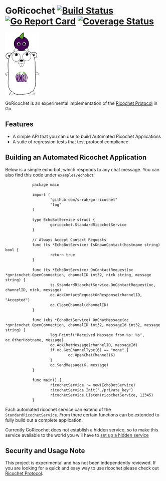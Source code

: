 # GoRicochet [![Build Status](https://travis-ci.org/s-rah/go-ricochet.svg?branch=master)](https://travis-ci.org/s-rah/go-ricochet) [![Go Report Card](https://goreportcard.com/badge/github.com/s-rah/go-ricochet)](https://goreportcard.com/report/github.com/s-rah/go-ricochet) [![Coverage Status](https://coveralls.io/repos/github/s-rah/go-ricochet/badge.svg?branch=master)](https://coveralls.io/github/s-rah/go-ricochet?branch=master)

![GoRicochet](logo.png)

GoRicochet is an experimental implementation of the [Ricochet Protocol](https://ricochet.im)
in Go.

## Features

* A simple API that you can use to build Automated Ricochet Applications
* A suite of regression tests that test protocol compliance.

## Building an Automated Ricochet Application

Below is a simple echo bot, which responds to any chat message. You can also find this code under `examples/echobot`

                package main

                import (
                        "github.com/s-rah/go-ricochet"
                        "log"
                )

                type EchoBotService struct {
                        goricochet.StandardRicochetService
                }

                // Always Accept Contact Requests
                func (ts *EchoBotService) IsKnownContact(hostname string) bool {
                        return true
                }

                func (ts *EchoBotService) OnContactRequest(oc *goricochet.OpenConnection, channelID int32, nick string, message string) {
                        ts.StandardRicochetService.OnContactRequest(oc, channelID, nick, message)
                        oc.AckContactRequestOnResponse(channelID, "Accepted")
                        oc.CloseChannel(channelID)
                }

                func (ebs *EchoBotService) OnChatMessage(oc *goricochet.OpenConnection, channelID int32, messageId int32, message string) {
                        log.Printf("Received Message from %s: %s", oc.OtherHostname, message)
                        oc.AckChatMessage(channelID, messageId)
                        if oc.GetChannelType(6) == "none" {
                                oc.OpenChatChannel(6)
                        }
                        oc.SendMessage(6, message)
                }

                func main() {
                        ricochetService := new(EchoBotService)
                        ricochetService.Init("./private_key")
                        ricochetService.Listen(ricochetService, 12345)
                }

Each automated ricochet service can extend of the `StandardRicochetService`. From there
certain functions can be extended to fully build out a complete application.

Currently GoRicochet does not establish a hidden service, so to make this service
available to the world you will have to [set up a hidden service](https://www.torproject.org/docs/tor-hidden-service.html.en)

## Security and Usage Note

This project is experimental and has not been independently reviewed. If you are
looking for a quick and easy way to use ricochet please check out [Ricochet Protocol](https://ricochet.im).
